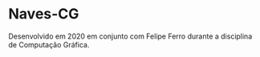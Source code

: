 # Naves-CG
Desenvolvido em 2020 em conjunto com Felipe Ferro durante a disciplina de Computação Gráfica.
